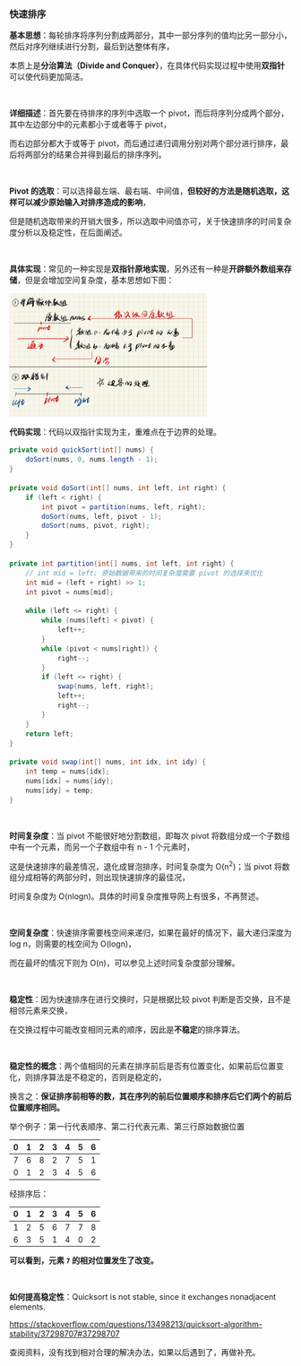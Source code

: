 ### 快速排序

<strong>基本思想</strong>：每轮排序将序列分割成两部分，其中一部分序列的值均比另一部分小，然后对序列继续进行分割，最后到达整体有序，

本质上是<strong>分治算法（Divide and Conquer）</strong>，在具体代码实现过程中使用<strong>双指针</strong>可以使代码更加简洁。

<br>

<strong>详细描述</strong>：首先要在待排序的序列中选取一个 pivot，而后将序列分成两个部分，其中左边部分中的元素都小于或者等于 pivot，

而右边部分都大于或等于 pivot，而后通过递归调用分别对两个部分进行排序，最后将两部分的结果合并得到最后的排序序列。

<br>

<strong>Pivot 的选取</strong>：可以选择最左端、最右端、中间值，<strong>但较好的方法是随机选取，这样可以减少原始输入对排序造成的影响</strong>，

但是随机选取带来的开销大很多，所以选取中间值亦可，关于快速排序的时间复杂度分析以及稳定性，在后面阐述。

<br>

<strong>具体实现</strong>：常见的一种实现是<strong>双指针原地实现</strong>，另外还有一种是<strong>开辟额外数组来存储</strong>，但是会增加空间复杂度，基本思想如下图：

 <img src="https://raw.githubusercontent.com/Eminem-x/Learning/main/AcWing/pic/Part1/快排示例.png" alt="system call" style="max-width: 70%">

<br>

<strong>代码实现</strong>：代码以双指针实现为主，重难点在于边界的处理。

```java
private void quickSort(int[] nums) {
    doSort(nums, 0, nums.length - 1);
}

private void doSort(int[] nums, int left, int right) {
    if (left < right) {
        int pivot = partition(nums, left, right);
        doSort(nums, left, pivot - 1);
        doSort(nums, pivot, right);
    }
}

private int partition(int[] nums, int left, int right) {
    // int mid = left; 原始数据带来的时间复杂度需要 pivot 的选择来优化
    int mid = (left + right) >> 1;
    int pivot = nums[mid];
    
    while (left <= right) {
        while (nums[left] < pivot) {
            left++;
        }
        while (pivot < nums[right]) {
            right--;
        }
        if (left <= right) {
            swap(nums, left, right);
            left++;
            right--;
        }
    }
    return left;
}

private void swap(int[] nums, int idx, int idy) {
    int temp = nums[idx];
    nums[idx] = nums[idy];
    nums[idy] = temp;
}
```

<br>

<strong>时间复杂度</strong>：当 pivot 不能很好地分割数组，即每次 pivot 将数组分成一个子数组中有一个元素，而另一个子数组中有 n - 1 个元素时，

这是快速排序的最差情况，退化成冒泡排序，时间复杂度为 O(n<sup>2</sup>)；当 pivot 将数组分成相等的两部分时，则出现快速排序的最佳况，

时间复杂度为 O(nlogn)。具体的时间复杂度推导网上有很多，不再赘述。

<br>

<strong>空间复杂度</strong>：快速排序需要栈空间来递归，如果在最好的情况下，最大递归深度为 log n，则需要的栈空间为 O(logn)，

而在最坏的情况下则为 O(n)，可以参见上述时间复杂度部分理解。

<br>

<strong>稳定性</strong>：因为快速排序在进行交换时，只是根据比较 pivot 判断是否交换，且不是相邻元素来交换，

在交换过程中可能改变相同元素的顺序，因此是<strong>不稳定</strong>的排序算法。

<br>

<strong>稳定性的概念</strong>：两个值相同的元素在排序前后是否有位置变化，如果前后位置变化，则排序算法是不稳定的，否则是稳定的，

换言之：<strong>保证排序前相等的数，其在序列的前后位置顺序和排序后它们两个的前后位置顺序相同。</strong>

举个例子：第一行代表顺序、第二行代表元素、第三行原始数据位置

|  0   |  1   |  2   |  3   |  4   |  5   |  6   |
| :--: | :--: | :--: | :--: | :--: | :--: | :--: |
|  7   |  6   |  8   |  2   |  7   |  5   |  1   |
|  0   |  1   |  2   |  3   |  4   |  5   |  6   |

经排序后：

|  0   |  1   |  2   |  3   |  4   |  5   |  6   |
| :--: | :--: | :--: | :--: | :--: | :--: | :--: |
|  1   |  2   |  5   |  6   |  7   |  7   |  8   |
|  6   |  3   |  5   |  1   |  4   |  0   |  2   |

<strong>可以看到，元素 `7` 的相对位置发生了改变。</strong>                                                                                                                                                                                                                                                                                                                                                                                                                                                                                                                                                                                                                                                                                                                                                                                                                                                                                                                                                                                                                                                                                                                                                                                                                                                                                                                                                                                                                                                                                                                                                                                                                                                                                                                                                                                                                                                                                                                                                                                                                                                                                                                                                                                                                                                                                                                                                                                                                                                                                                                                                                                                                                                                                                                                                                                                                                                                               

<br>

<strong>如何提高稳定性</strong>：Quicksort is not stable, since it exchanges nonadjacent elements.

https://stackoverflow.com/questions/13498213/quicksort-algorithm-stability/37298707#37298707

查阅资料，没有找到相对合理的解决办法，如果以后遇到了，再做补充。

